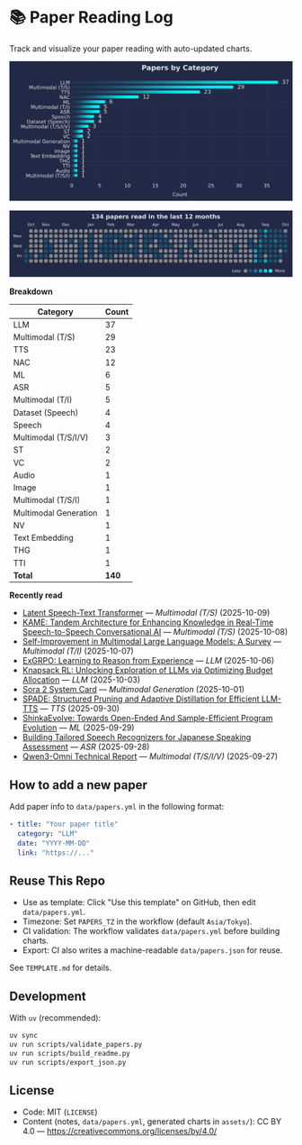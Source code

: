 # 📚 Paper Reading Log

Track and visualize your paper reading with auto-updated charts.

<!--CHART_START-->
![By category](assets/category_stylish.svg)

![Activity heatmap](assets/activity_heatmap.svg)


**Breakdown**

| Category | Count |
|---|---|
| LLM | 37 |
| Multimodal (T/S) | 29 |
| TTS | 23 |
| NAC | 12 |
| ML | 6 |
| ASR | 5 |
| Multimodal (T/I) | 5 |
| Dataset (Speech) | 4 |
| Speech | 4 |
| Multimodal (T/S/I/V) | 3 |
| ST | 2 |
| VC | 2 |
| Audio | 1 |
| Image | 1 |
| Multimodal (T/S/I) | 1 |
| Multimodal Generation | 1 |
| NV | 1 |
| Text Embedding | 1 |
| THG | 1 |
| TTI | 1 |
| **Total** | **140** |

**Recently read**

- [Latent Speech-Text Transformer](https://arxiv.org/abs/2510.06195) — *Multimodal (T/S)* (2025-10-09)
- [KAME: Tandem Architecture for Enhancing Knowledge in Real-Time Speech-to-Speech Conversational AI](https://arxiv.org/abs/2510.02327) — *Multimodal (T/S)* (2025-10-08)
- [Self-Improvement in Multimodal Large Language Models: A Survey](https://arxiv.org/abs/2510.02665) — *Multimodal (T/I)* (2025-10-07)
- [ExGRPO: Learning to Reason from Experience](https://arxiv.org/abs/2510.02245) — *LLM* (2025-10-06)
- [Knapsack RL: Unlocking Exploration of LLMs via Optimizing Budget Allocation](https://arxiv.org/abs/2509.25849) — *LLM* (2025-10-03)
- [Sora 2 System Card](https://cdn.openai.com/pdf/50d5973c-c4ff-4c2d-986f-c72b5d0ff069/sora_2_system_card.pdf) — *Multimodal Generation* (2025-10-01)
- [SPADE: Structured Pruning and Adaptive Distillation for Efficient LLM-TTS](https://arxiv.org/abs/2509.20802) — *TTS* (2025-09-30)
- [ShinkaEvolve: Towards Open-Ended And Sample-Efficient Program Evolution](https://arxiv.org/abs/2509.19349) — *ML* (2025-09-29)
- [Building Tailored Speech Recognizers for Japanese Speaking Assessment](https://arxiv.org/abs/2509.20655) — *ASR* (2025-09-28)
- [Qwen3-Omni Technical Report](https://arxiv.org/abs/2509.17765) — *Multimodal (T/S/I/V)* (2025-09-27)
<!--CHART_END-->

## How to add a new paper

Add paper info to `data/papers.yml` in the following format:

```yaml
- title: "Your paper title"
  category: "LLM"
  date: "YYYY-MM-DD"
  link: "https://..."
```

## Reuse This Repo

- Use as template: Click "Use this template" on GitHub, then edit `data/papers.yml`.
- Timezone: Set `PAPERS_TZ` in the workflow (default `Asia/Tokyo`).
- CI validation: The workflow validates `data/papers.yml` before building charts.
- Export: CI also writes a machine-readable `data/papers.json` for reuse.

See `TEMPLATE.md` for details.

## Development

With `uv` (recommended):

```
uv sync
uv run scripts/validate_papers.py
uv run scripts/build_readme.py
uv run scripts/export_json.py
```

## License

- Code: MIT (`LICENSE`)
- Content (notes, `data/papers.yml`, generated charts in `assets/`): CC BY 4.0 — https://creativecommons.org/licenses/by/4.0/

